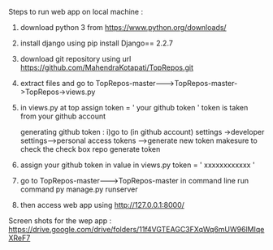Steps to run web app on local machine :

1)  download python 3 from  https://www.python.org/downloads/
2)  install django using pip install Django== 2.2.7
3)  download git repository using url  https://github.com/MahendraKotapati/TopRepos.git
4)  extract files 
    and go to TopRepos-master--->TopRepos-master->TopRepos->views.py 

5) in views.py at top assign  token = ' your github token '
    token is taken from your github account 

    generating github token :
      i)go to (in github account) settings ->developer settings-->personal access tokens -->generate new token
        makesure to check the check box repo
        generate token
 6) assign your github token in value in views.py 
      token = ' xxxxxxxxxxxx '
7)  go to TopRepos-master--->TopRepos-master in command line 
     run command  py manage.py runserver
8) then access web app using  http://127.0.0.1:8000/

 				

Screen shots for the wep app :
https://drive.google.com/drive/folders/11f4VGTEAGC3FXqWq6mUW96lMIqeXReF7
